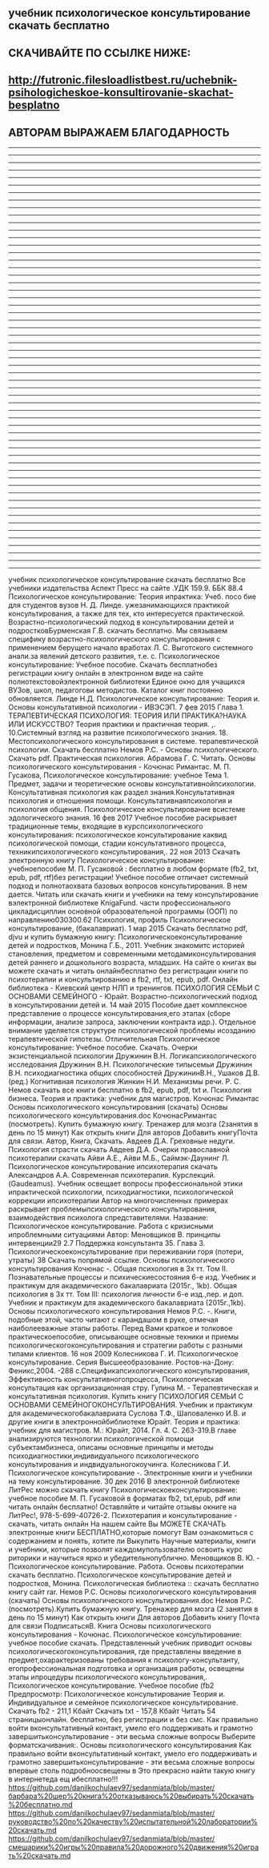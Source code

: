 учебник психологическое консультирование скачать бесплатно
--------------------------------------------------
СКАЧИВАЙТЕ ПО ССЫЛКЕ НИЖЕ:
--------------------------------------------------
http://futronic.filesloadlistbest.ru/uchebnik-psihologicheskoe-konsultirovanie-skachat-besplatno
--------------------------------------------------
АВТОРАМ ВЫРАЖАЕМ БЛАГОДАРНОСТЬ
--------------------------------------------------
--------------------------------------------------
--------------------------------------------------
--------------------------------------------------
--------------------------------------------------
--------------------------------------------------
--------------------------------------------------
--------------------------------------------------
--------------------------------------------------
--------------------------------------------------
--------------------------------------------------
--------------------------------------------------
--------------------------------------------------
--------------------------------------------------
--------------------------------------------------
--------------------------------------------------
--------------------------------------------------
--------------------------------------------------
--------------------------------------------------
--------------------------------------------------
--------------------------------------------------
--------------------------------------------------
--------------------------------------------------
--------------------------------------------------
--------------------------------------------------
--------------------------------------------------
--------------------------------------------------
--------------------------------------------------
--------------------------------------------------
--------------------------------------------------
--------------------------------------------------
--------------------------------------------------
--------------------------------------------------
--------------------------------------------------
--------------------------------------------------
--------------------------------------------------
--------------------------------------------------
--------------------------------------------------
--------------------------------------------------
--------------------------------------------------
--------------------------------------------------
--------------------------------------------------
--------------------------------------------------
--------------------------------------------------
--------------------------------------------------
--------------------------------------------------
--------------------------------------------------
--------------------------------------------------
--------------------------------------------------
--------------------------------------------------
--------------------------------------------------
--------------------------------------------------
--------------------------------------------------
--------------------------------------------------
--------------------------------------------------
--------------------------------------------------
--------------------------------------------------
--------------------------------------------------
учебник психологическое консультирование скачать бесплатно Все учебники издательства Аспект Пресс на сайте .УДК 159.9. ББК 88.4  Психологическое консультирование: Теория ипрактика: Учеб. посо бие для студентов вузов  Н. Д. Линде.  ужезанимающихся практикой консультирования, а также для тех, кто интересуется практической. Возрастно-психологический подход в консультировании детей и подростковБурменская Г.В. скачать бесплатно.  Мы связываем специфику возрастно-психологического консультирования с применением берущего начало вработах Л. С. Выготского системного анали.за явлений детского развития, т.е. с. Психологическое консультирование: Учебное пособие. Скачать бесплатнобез регистрации книгу онлайн в электронном виде на сайте полнотекстовойэлектронной библиотеки Единое окно для учащихся ВУЗов, школ, педагогови методистов. Каталог книг постоянно обновляется. Линде Н.Д. Психологическое консультирование: Теория и. Основы консультативной психологии - ИВЭСЭП. 7 фев 2015  Глава 1. ТЕРАПЕВТИЧЕСКАЯ ПСИХОЛОГИЯ: ТЕОРИЯ ИЛИ ПРАКТИКА?НАУКА ИЛИ ИСКУССТВО? Теория практики и практичная теория. ,. 10.Системный взгляд на развитие психологического знания. 18. Местопсихологического консультирования в системе. терапевтической психологии. Скачать бесплатно Немов Р.С. - Основы психологического. Скачать pdf. Практическая психология. Абрамова Г. С. Читать. Основы психологического консультирования - Кочюнас Римантас. М. П. Гусакова, Психологическое консультирование: учебное
Тема 1. Предмет, задачи и теоретические основы консультативнойпсихологии. Консультативная психология как раздел знания.Консультативная психология и отношения помощи. Консультативнаяпсихология и психология общения. Психологическое консультирование всистеме эдологического знания. 16 фев 2017  Учебное пособие раскрывает традиционные темы, входящие в курспсихологического консультирования: психологическое консультирование каквид психологической помощи, стадии консультативного процесса, техникипсихологического консультирования,. 22 ноя 2013  Скачать электронную книгу Психологическое консультирование: учебноепособие М. П. Гусаковой : бесплатно в любом формате (fb2, txt, epub, pdf, rtf)без регистрации! Учебное пособие отличает системный подход и полнотаохвата базовых вопросов консультирования. В нем дается. Читать или скачать книги и учебники на тему консультирование вэлектронной библиотеке KnigaFund.  части профессионального цикладисциплин основной образовательной программы (ООП) по направлению030300.62 Психология, профиль Психологическое консультирование, (бакалавриат). 1 мар 2015  Скачать бесплатно pdf, djvu и купить бумажную книгу: Психологическоеконсультирование детей и подростков, Монина Г.Б., 2011. Учебник знакомитс историей становления, предметом и современными методамиконсультирования детей раннего и дошкольного возраста, младших. На сайте о книгах  вы можете скачать и читать онлайнбесплатно без регистрации книги по психотерапии и консультированию в fb2, rtf, txt, epub, pdf. Онлайн библиотека - Киевский центр НЛП и тренингов. ПСИХОЛОГИЯ СЕМЬИ С ОСНОВАМИ СЕМЕЙНОГО  - Юрайт. Возрастно-психологический подход в консультировании детей и. 14 май 2015  Пособие дает комплексное представление о процессе консультирования,его этапах (сборе информации, анализе запроса, заключении контракта идр.). Отдельное внимание уделяется структуре психологической проблемы исозданию терапевтической гипотезы. Отличительная
Психологическое консультирование: Учебное пособие. Скачать. Очерки экзистенциальной психологии  Дружинин В.Н.  Логикапсихологического исследования  Дружинин В.Н.  Психологические типысемьи  Дружинин В.Н.  психодиагностика общих способностей  ДружининВ.Н., Ушаков Д.В. (ред.)  Когнитивная психология  Жинкин Н.И. Механизмы речи. Р. С. Немов  скачать все книги бесплатно в fb2, epub, pdf, txt и. Психология бизнеса. Теория и практика: учебник для магистров. Кочюнас Римантас  Основы психологического консультирования (скачать)  Основы психологического консультирования.doc  КочюнасРимантас (посмотреть). Купить бумажную книгу. Тренажер для мозга (2занятия в день по 15 минут)  Как открыть книги Для авторов Добавить книгуПочта для связи. Автор, Книга, Скачать. Авдеев Д.А. Греховные недуги. Психология страсти скачать  Авдеев Д.А. Очерки православной психотерапии  скачать  Айви А.Е., Айви М.Б., Саймэк-Даунинг Л. Психологическое консультирование ипсихотерапия  скачать  Александров А.А. Современная психотерапия. Курслекций. (Gaudeamus). Учебник освещает вопросы профессиональной этики ипрактической психологии, психодиагностики, психологической коррекции ипсихотерапии Автор на многочисленных примерах раскрывает проблемыпсихологического консультирования, взаимодействия психолога спредставителями. Название: Психологическое консультирование. Работа с кризисными ипроблемными ситуациями Автор: Меновщиков В.  принципы интервенции29 2.7 Поддержка консультанта 35. Глава 3. Психологическоеконсультирование при переживании горя (потери, утраты) 38  Скачать попрямой ссылке. Основы психологического консультирования  Кочюнас  -. Общая психология в 3х тт. Том II. Познавательные процессы и психическиесостояния 6-е изд. Учебник и практикум для академического бакалавриата (2015г., 1kb). Общая психология в 3х тт. Том III: психология личности 6-е изд.,пер. и доп. Учебник и практикум для академического бакалавриата (2015г.,1kb).
Основы психологического консультирования  Немов Р.С. -. Книги, подобные этой, часто читают с карандашом в руке, отмечая наиболееважные этапы работы. Перед Вами  краткое и толковое практическоепособие, описывающее основные техники и приемы психологическогоконсультирования и стратегии работы с разными типами клиентов. 16 ноя 2009  Колесникова Г. И. Психологическое консультирование. Серия Высшееобразование. Ростов-на-Дону: Феникс,2004. -288 с.Спецификапсихологического консультирования, Эффективность консультативногопроцесса, Психологическая консультация как организационная стру. Гулина М. - Терапевтическая и консультативная психология. Купить книгу ПСИХОЛОГИЯ СЕМЬИ С ОСНОВАМИ СЕМЕЙНОГОКОНСУЛЬТИРОВАНИЯ. Учебник и практикум для академическогобакалавриата Суслова Т.Ф., Шаповаленко И.В. и другие книги в электроннойбиблиотеке Юрайт. Теория и практика: учебник для магистров. М.: Юрайт, 2014. Гл. 4. С. 263-319.В главе анализируются технологии психологической помощи субъектамбизнеса, описаны основные принципы и методы психодиагностики,индивидуального психологического консультирования и индвидуальногокоучинга. Колесникова Г.И. Психологическое консультирование -. Электронные книги и учебники на тему консультирование. 30 дек 2016  В электронной библиотеке ЛитРес можно скачать книгу Психологическоеконсультирование: учебное пособие М. П. Гусаковой в форматах fb2, txt,epub, pdf или читать онлайн бесплатно! Оставляйте и читайте отзывы окниге на ЛитРес!, 978-5-699-40726-2. Психотерапия и консультирование - скачать, читать онлайн
На нашем сайте Вы МОЖЕТЕ СКАЧАТЬ электронные книги БЕСПЛАТНО,которые помогут Вам ознакомиться с содержанием и понять, хотите ли Выкупить  Научные материалы, книги и учебники, которые позволят каждомупользователю освоить курс риторики и научиться ярко и убедительнопублично. Меновщиков В. Ю. - Психологическое консультирование. Работа. Основы психотерапии скачать бесплатно. Психологическое консультирование детей и подростков, Монина. Психологическая библиотека :: скачать бесплатно книгу сайт rar. Немов Р.С.  Основы психологического консультирования (скачать) Основы психологического консультирования.doc  Немов Р.С. (посмотреть).Купить бумажную книгу. Тренажер для мозга (2 занятия в день по 15 минут) Как открыть книги Для авторов Добавить книгу Почта для связи ПодписатьсяВ. Книга Основы психологического консультирования - Кочюнас. Психологическое консультирование: учебное пособие скачать. Представленный учебник приводит основы психологическогоконсультирования, где представлены введение в предмет,охарактеризованы требования к психологу-консультанту, егопрофессиональная подготовка и организация работы, освещены этапы ипроцедуры психологического консультирования,. Психологическое консультирование. Учебное пособие (fb2
Предпросмотр: Психологическое консультирование Теория и. Индивидуальное и семейное психологическое консультирование. Cкачать fb2 - 211,1 Кбайт Cкачать txt - 157,8 Кбайт Читать 54 страницыонлайн. бесплатно, без регистрации и без смс.  Как правильно войти вконсультативный контакт, умело его поддерживать и грамотно завершитьконсультирование - эти весьма сложные вопросы  Выберите форматскачивания:. Основы психологического консультирования  Как правильно войти вконсультативный контакт, умело его поддерживать и грамотно завершитьконсультирование - эти весьма сложные вопросы впервые столь подробноосвещены в  Это прекрасно найти такую книгу в интернетеда ещ ибесплатно!!!
https://github.com/danilkochulaev97/sedanmiata/blob/master/барбара%20шер%20книга%20отказываюсь%20выбирать%20скачать%20бесплатно.md
https://github.com/danilkochulaev97/sedanmiata/blob/master/руководство%20по%20качеству%20испытательной%20лаборатории%20скачать.md
https://github.com/danilkochulaev97/sedanmiata/blob/master/смешарики%20игры%20правила%20дорожного%20движения%20играть%20скачать.md